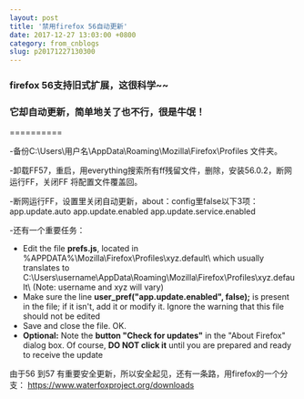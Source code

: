 ```yaml
---
layout: post
title: '禁用firefox 56自动更新'
date: 2017-12-27 13:03:00 +0800
category: from_cnblogs
slug: p20171227130300
---
```

### firefox 56支持旧式扩展，这很科学~~
### 它却自动更新，简单地关了也不行，很是牛氓！

==========

-备份C:\Users\用户名\AppData\Roaming\Mozilla\Firefox\Profiles 文件夹。


-卸载FF57，重启，用everything搜索所有ff残留文件，删除，安装56.0.2，断网运行FF，关闭FF 将配置文件覆盖回。


-断网运行FF，设置里关闭自动更新，about：config里false以下3项：
        app.update.auto
        app.update.enabled
        app.update.service.enabled

-还有一个重要任务：
* Edit the file **prefs.js**, located in %APPDATA%\Mozilla\Firefox\Profiles\xyz.default\ which usually translates to C:\Users\username\AppData\Roaming\Mozilla\Firefox\Profiles\xyz.default\ (Note: username and xyz will vary)
* Make sure the line **user_pref("app.update.enabled", false);** is present in the file; if it isn't, add it or modify it. Ignore the warning that this file should not be edited
* Save and close the file. OK.
*  **Optional:** Note the **button "Check for updates"** in the "About Firefox" dialog box. Of course, **DO NOT click it** until you are prepared and ready to receive the update

由于56 到57 有重要安全更新，所以安全起见，还有一条路，用firefox的一个分支：
https://www.waterfoxproject.org/downloads
